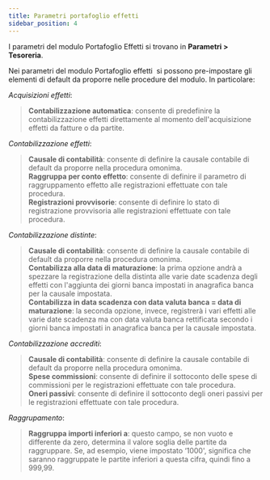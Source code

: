 ```yaml
---
title: Parametri portafoglio effetti
sidebar_position: 4
---
```




I parametri del modulo Portafoglio Effetti si trovano in **Parametri > Tesoreria**.

Nei parametri del modulo Portafoglio effetti  si possono pre-impostare gli elementi di default da proporre nelle procedure del modulo. In particolare:

*Acquisizioni effetti*:  
> **Contabilizzazione automatica**: consente di predefinire la contabilizzazione effetti direttamente al momento dell'acquisizione effetti da fatture o da partite. 

*Contabilizzazione effetti*:  
> **Causale di contabilità**: consente di definire la causale contabile di default da proporre nella procedura omonima.  
> **Raggruppa per conto effetto**: consente di definire il parametro di raggruppamento effetto alle registrazioni effettuate con tale procedura.  
> **Registrazioni provvisorie**: consente di definire lo stato di registrazione provvisoria alle registrazioni effettuate con tale procedura.  

*Contabilizzazione distinte*:  
> **Causale di contabilità**: consente di definire la causale contabile di default da proporre nella procedura omonima.  
> **Contabilizza alla data di maturazione**: la prima opzione andrà a spezzare la registrazione della distinta alle varie date scadenza degli effetti con l'aggiunta dei giorni banca impostati in anagrafica banca per la causale impostata.  
> **Contabilizza in data scadenza con data valuta banca = data di maturazione**: la seconda opzione, invece, registrerà i vari effetti alle varie date scadenza ma con data valuta banca rettificata secondo i giorni banca impostati in anagrafica banca per la causale impostata. 

*Contabilizzazione accrediti*:  
> **Causale di contabilità**: consente di definire la causale contabile di default da proporre nella procedura omonima.  
> **Spese commissioni**: consente di definire il sottoconto delle spese di commissioni per le registrazioni effettuate con tale procedura.  
> **Oneri passivi**: consente di definire il sottoconto degli oneri passivi per le registrazioni effettuate con tale procedura.  

*Raggrupamento*:  
> **Raggruppa importi inferiori a**: questo campo, se non vuoto e differente da zero, determina il valore soglia delle partite da raggruppare. Se, ad esempio, viene impostato ‘1000', significa che saranno raggruppate le partite inferiori a questa cifra, quindi fino a 999,99.  
